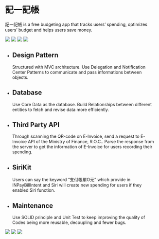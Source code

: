 # 記一記帳

記一記帳 is a free budgeting app that tracks users’ spending, optimizes users’ budget and helps users save money.

![](https://github.com/terry86062/mSaving/blob/develop/教學-新增帳.gif)
![](https://github.com/terry86062/mSaving/blob/develop/教學-新增預算.gif)
![](https://github.com/terry86062/mSaving/blob/develop/教學-掃QR-code記帳.gif)
![](https://github.com/terry86062/mSaving/blob/develop/教學-使用Siri記帳.gif)

* ## Design Pattern 
    Structured with MVC architecture. Use Delegation and Notification Center Patterns to communicate and pass informations between objects.

* ## Database 
    Use Core Data as the database. Build Relationships between different entities to fetch and revise data more efficiently.

* ## Third Party API 
    Through scanning the QR-code on E-Invoice, send a request to E-Invoice API of the Ministry of Finance, R.O.C.. Parse the response from the server to get the information of E-Invoice for users recording their spending.

* ## SiriKit 
    Users can say the keyword “支付帳單O元” which provide in INPayBillIntent and Siri will create new spending for users if they enabled Siri function.

* ## Maintenance 
    Use SOLID principle and Unit Test to keep improving the quality of Codes being more reusable, decoupling and fewer bugs.
    
![](https://github.com/terry86062/mSaving/blob/develop/IMG_0327_iphonexspacegrey_portrait.png)
![](https://github.com/terry86062/mSaving/blob/develop/IMG_0328_iphonexspacegrey_portrait.png)
![](https://github.com/terry86062/mSaving/blob/develop/IMG_0337_iphonexspacegrey_portrait.png)
